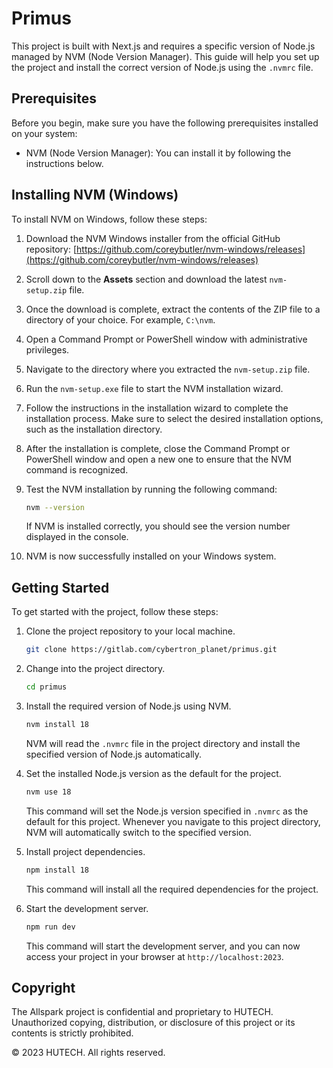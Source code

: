 # Primus

This project is built with Next.js and requires a specific version of Node.js managed by NVM (Node Version Manager). This guide will help you set up the project and install the correct version of Node.js using the `.nvmrc` file.

## Prerequisites

Before you begin, make sure you have the following prerequisites installed on your system:

- NVM (Node Version Manager): You can install it by following the instructions below.

## Installing NVM (Windows)

To install NVM on Windows, follow these steps:

1. Download the NVM Windows installer from the official GitHub repository: [https://github.com/coreybutler/nvm-windows/releases](https://github.com/coreybutler/nvm-windows/releases)

2. Scroll down to the **Assets** section and download the latest `nvm-setup.zip` file.

3. Once the download is complete, extract the contents of the ZIP file to a directory of your choice. For example, `C:\nvm`.

4. Open a Command Prompt or PowerShell window with administrative privileges.

5. Navigate to the directory where you extracted the `nvm-setup.zip` file.

6. Run the `nvm-setup.exe` file to start the NVM installation wizard.

7. Follow the instructions in the installation wizard to complete the installation process. Make sure to select the desired installation options, such as the installation directory.

8. After the installation is complete, close the Command Prompt or PowerShell window and open a new one to ensure that the NVM command is recognized.

9. Test the NVM installation by running the following command:

   ```bash
   nvm --version
   ```

   If NVM is installed correctly, you should see the version number displayed in the console.

10. NVM is now successfully installed on your Windows system.

## Getting Started

To get started with the project, follow these steps:

1. Clone the project repository to your local machine.

   ```bash
   git clone https://gitlab.com/cybertron_planet/primus.git
   ```

2. Change into the project directory.

   ```bash
   cd primus
   ```

3. Install the required version of Node.js using NVM.

   ```bash
   nvm install 18
   ```

   NVM will read the `.nvmrc` file in the project directory and install the specified version of Node.js automatically.

4. Set the installed Node.js version as the default for the project.

   ```bash
   nvm use 18
   ```

   This command will set the Node.js version specified in `.nvmrc` as the default for this project. Whenever you navigate to this project directory, NVM will automatically switch to the specified version.

5. Install project dependencies.

   ```bash
   npm install 18
   ```

   This command will install all the required dependencies for the project.

6. Start the development server.

   ```bash
   npm run dev
   ```

   This command will start the development server, and you can now access your project in your browser at `http://localhost:2023`.

## Copyright

The Allspark project is confidential and proprietary to HUTECH. Unauthorized copying, distribution, or disclosure of this project or its contents is strictly prohibited.

© 2023 HUTECH. All rights reserved.